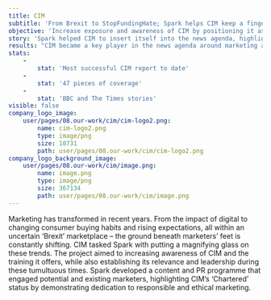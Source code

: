 ```yaml
---
title: CIM
subtitle: 'From Brexit to StopFundingHate; Spark helps CIM keep a finger on the pulse'
objective: 'Increase exposure and awareness of CIM by positioning it as a trusted expert, and champion of ethical and responsible marketing, demonstrating the need for strategy and leadership. '
story: 'Spark helped CIM to insert itself into the news agenda, highlighting how the organisation supports its members in meeting the dynamic challenges of the day. Spark worked with CIM to create a trends report, identifying key events and issues marketers must be aware of in the year ahead. This report was centred on the development of two surveys examining customer expectations in relation to engagement and experience. Firstly, the need for responsible marketing to meet the needs of the new ethical consumer, and the impact of outside factors – e.g. GDPR, Brexit – on marketing strategies and investments. Second, on the growing need for stronger strategy and leadership in marketing. The data from the report on marketer’s challenges and opportunities was then built upon to create compelling content on topical debates, such as the news around brands ‘funding hate’. CIM championed customer engagement and responsible marketing through press releases, features, interviews and news hijacking.'
results: "CIM became a key player in the news agenda around marketing and customer focused issues, commenting on topical developments and being looked to as an industry expert by journalists and their readers. CIM’s report on ‘The Opportunities and Challenges for Marketers in 2017’ is the most referenced report CIM has ever produced. The project also helped to shape topics for future CIM events.\r\n\r\nFrom a coverage perspective, CIM received 47 unique pieces across four months; with multiple hits in CIM’s top three targets of _The Drum_, _Marketing Week_ and _Campaign_. The report also struck a note at a national level, including the BBC, _City A.M._ and _The Times_, which issued pieces on topics ranging from ethical marketing, ad-tech, and customer experience."
stats:
    -
        stat: 'Most successful CIM report to date'
    -
        stat: '47 pieces of coverage'
    -
        stat: 'BBC and The Times stories'
visible: false
company_logo_image:
    user/pages/08.our-work/cim/cim-logo2.png:
        name: cim-logo2.png
        type: image/png
        size: 10731
        path: user/pages/08.our-work/cim/cim-logo2.png
company_logo_background_image:
    user/pages/08.our-work/cim/image.png:
        name: image.png
        type: image/png
        size: 367134
        path: user/pages/08.our-work/cim/image.png
---
```


Marketing has transformed in recent years. From the impact of digital to changing consumer buying habits and rising expectations, all within an uncertain ‘Brexit’ marketplace – the ground beneath marketers’ feet is constantly shifting. CIM tasked Spark with putting a magnifying glass on these trends. The project aimed to increasing awareness of CIM and the training it offers, while also establishing its relevance and leadership during these tumultuous times. Spark developed a content and PR programme that engaged potential and existing marketers, highlighting CIM’s ‘Chartered’ status by demonstrating dedication to responsible and ethical marketing.
